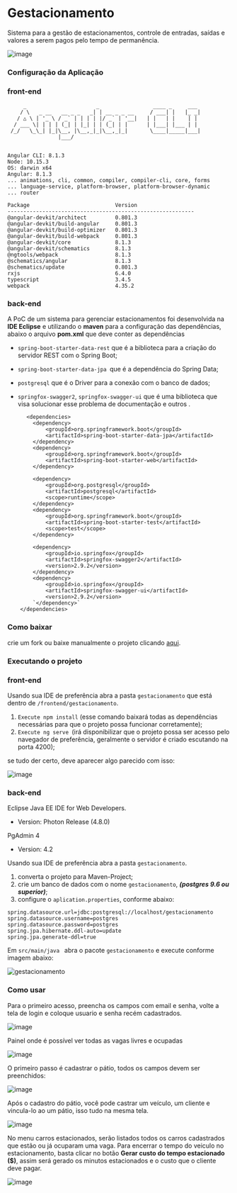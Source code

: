 # Gestacionamento
Sistema para a gestão de estacionamentos, controle de entradas, saídas e valores a serem pagos pelo tempo de permanência.

![image](https://user-images.githubusercontent.com/22817118/65385935-409e3680-dd0b-11e9-9da6-a5566d516b0b.png)

### Configuração da Aplicação

### front-end

```
     _                      _                 ____ _     ___
    / \   _ __   __ _ _   _| | __ _ _ __     / ___| |   |_ _|
   / △ \ | '_ \ / _` | | | | |/ _` | '__|   | |   | |    | |
  / ___ \| | | | (_| | |_| | | (_| | |      | |___| |___ | |
 /_/   \_\_| |_|\__, |\__,_|_|\__,_|_|       \____|_____|___|
                |___/
    

Angular CLI: 8.1.3
Node: 10.15.3
OS: darwin x64
Angular: 8.1.3
... animations, cli, common, compiler, compiler-cli, core, forms
... language-service, platform-browser, platform-browser-dynamic
... router

Package                           Version
-----------------------------------------------------------
@angular-devkit/architect         0.801.3
@angular-devkit/build-angular     0.801.3
@angular-devkit/build-optimizer   0.801.3
@angular-devkit/build-webpack     0.801.3
@angular-devkit/core              8.1.3
@angular-devkit/schematics        8.1.3
@ngtools/webpack                  8.1.3
@schematics/angular               8.1.3
@schematics/update                0.801.3
rxjs                              6.4.0
typescript                        3.4.5
webpack                           4.35.2
```
### back-end

A PoC de um sistema para gerenciar estacionamentos foi desenvolvida na **IDE Eclipse** e utilizando o **maven** para a configuração das dependências, abaixo o arquivo **pom.xml** que deve conter as dependências 

- `spring-boot-starter-data-rest` que é a biblioteca para a criação do servidor REST com o Spring Boot;

- `spring-boot-starter-data-jpa `que é a dependência do Spring Data;

-  `postgresql` que é o Driver para a conexão com o banco de dados;

- `springfox-swagger2`, `springfox-swagger-ui` que é uma biblioteca que visa solucionar esse problema de documentação e outros .

```
      <dependencies>
		<dependency>
			<groupId>org.springframework.boot</groupId>
			<artifactId>spring-boot-starter-data-jpa</artifactId>
		</dependency>
		<dependency>
			<groupId>org.springframework.boot</groupId>
			<artifactId>spring-boot-starter-web</artifactId>
		</dependency>

		<dependency>
			<groupId>org.postgresql</groupId>
			<artifactId>postgresql</artifactId>
			<scope>runtime</scope>
		</dependency>
		<dependency>
			<groupId>org.springframework.boot</groupId>
			<artifactId>spring-boot-starter-test</artifactId>
			<scope>test</scope>
		</dependency>

		<dependency>
			<groupId>io.springfox</groupId>
			<artifactId>springfox-swagger2</artifactId>
			<version>2.9.2</version>
		</dependency>
		<dependency>
			<groupId>io.springfox</groupId>
			<artifactId>springfox-swagger-ui</artifactId>
			<version>2.9.2</version>
		`</dependency>`
	</dependencies>
```

### Como baixar

crie um fork ou baixe manualmente o projeto clicando [aqui](https://github.com/pedroalvesr/gestacionamento.git).

### Executando o projeto

### front-end

Usando sua IDE de preferência abra a pasta `gestacionamento` que está dentro de `/frontend/gestacionamento`.

1. `Execute npm install` (esse comando baixará todas as dependências necessárias para que o projeto possa funcionar corretamente);
2. `Execute ng serve `(irá disponibilizar que o projeto possa ser acesso pelo navegador de preferência, geralmente o servidor é criado escutando na porta 4200);

se tudo der certo, deve aparecer algo parecido com isso:

![image](https://user-images.githubusercontent.com/22817118/65385957-a1c60a00-dd0b-11e9-95f0-d42f173c1d2e.png)


### back-end

 Eclipse Java EE IDE for Web Developers.

-  Version: Photon Release (4.8.0)

PgAdmin 4

- Version: 4.2

Usando sua IDE de preferência abra a pasta `gestacionamento`.

1. converta o projeto para Maven-Project;
2. crie um banco de dados com o nome `gestacionamento`, **_(postgres 9.6 ou superior)_**;
3. configure o `aplication.properties`, conforme abaixo:

```
spring.datasource.url=jdbc:postgresql://localhost/gestacionamento
spring.datasource.username=postgres
spring.datasource.password=postgres
spring.jpa.hibernate.ddl-auto=update
spring.jpa.generate-ddl=true
```
Em `src/main/java ` abra o pacote `gestacionamento` e execute conforme imagem abaixo:
 
![gestacionamento](https://user-images.githubusercontent.com/22817118/65386017-a212d500-dd0c-11e9-989d-2fae43b7b206.png)

### Como usar

Para o primeiro acesso, preencha os campos com email e senha, volte a tela de login e coloque usuario e senha recém cadastrados.

![image](https://user-images.githubusercontent.com/22817118/65386168-56612b00-dd0e-11e9-9be1-bb084911e9aa.png)

Painel onde é possível ver todas as vagas livres e ocupadas

![image](https://user-images.githubusercontent.com/22817118/65385935-409e3680-dd0b-11e9-9da6-a5566d516b0b.png)

O primeiro passo é cadastrar o pátio, todos os campos devem ser preenchidos:

![image](https://user-images.githubusercontent.com/22817118/65386187-7ee92500-dd0e-11e9-81a6-cfff033a0b9f.png)

Após o cadastro do pátio, você pode castrar um veículo, um cliente e vincula-lo ao um pátio, isso tudo na mesma tela.

![image](https://user-images.githubusercontent.com/22817118/65386188-8d374100-dd0e-11e9-9aa9-54c8f394207a.png)

No menu carros estacionados, serão listados todos os carros cadastrados que estão ou já ocuparam uma vaga. Para encerrar o tempo do veiculo no estacionamento, basta clicar no botão **Gerar custo do tempo estacionado** **($)**, assim será gerado os minutos estacionados e o custo que o cliente deve pagar.

![image](https://user-images.githubusercontent.com/22817118/65386268-dcca3c80-dd0f-11e9-978a-e40730d93732.png)





